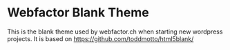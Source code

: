 # Webfactor Blank Theme

This is the blank theme used by webfactor.ch when starting new wordpress projects. It is based on https://github.com/toddmotto/html5blank/
